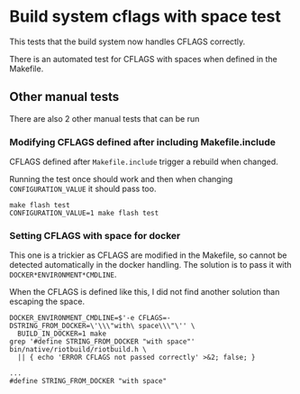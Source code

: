 Build system cflags with space test
===================================

This tests that the build system now handles CFLAGS correctly.

There is an automated test for CFLAGS with spaces when defined in the Makefile.


Other manual tests
------------------

There are also 2 other manual tests that can be run


### Modifying CFLAGS defined after including Makefile.include

CFLAGS defined after `Makefile.include` trigger a rebuild when changed.

Running the test once should work and then when changing `CONFIGURATION_VALUE`
it should pass too.

    make flash test
    CONFIGURATION_VALUE=1 make flash test


### Setting CFLAGS with space for docker

This one is a trickier as CFLAGS are modified in the Makefile, so cannot be
detected automatically in the docker handling. The solution is to pass it with
`DOCKER*ENVIRONMENT*CMDLINE`.

When the CFLAGS is defined like this, I did not find another solution than
escaping the space.

```
DOCKER_ENVIRONMENT_CMDLINE=$'-e CFLAGS=-DSTRING_FROM_DOCKER=\'\\\"with\ space\\\"\'' \
  BUILD_IN_DOCKER=1 make
grep '#define STRING_FROM_DOCKER "with space"' bin/native/riotbuild/riotbuild.h \
  || { echo 'ERROR CFLAGS not passed correctly' >&2; false; }

...
#define STRING_FROM_DOCKER "with space"
```
